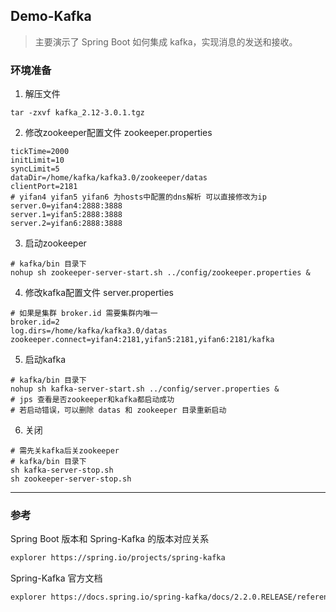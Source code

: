 ## Demo-Kafka

> 主要演示了 Spring Boot 如何集成 kafka，实现消息的发送和接收。

### 环境准备

1. 解压文件

```shell
tar -zxvf kafka_2.12-3.0.1.tgz
```

2. 修改zookeeper配置文件 zookeeper.properties

```properties
tickTime=2000
initLimit=10
syncLimit=5
dataDir=/home/kafka/kafka3.0/zookeeper/datas
clientPort=2181
# yifan4 yifan5 yifan6 为hosts中配置的dns解析 可以直接修改为ip
server.0=yifan4:2888:3888
server.1=yifan5:2888:3888
server.2=yifan6:2888:3888
```

3. 启动zookeeper

```shell
# kafka/bin 目录下
nohup sh zookeeper-server-start.sh ../config/zookeeper.properties &
```

4. 修改kafka配置文件 server.properties

```properties
# 如果是集群 broker.id 需要集群内唯一
broker.id=2
log.dirs=/home/kafka/kafka3.0/datas
zookeeper.connect=yifan4:2181,yifan5:2181,yifan6:2181/kafka
```

5. 启动kafka

```shell
# kafka/bin 目录下
nohup sh kafka-server-start.sh ../config/server.properties &
# jps 查看是否zookeeper和kafka都启动成功
# 若启动错误，可以删除 datas 和 zookeeper 目录重新启动
```

6. 关闭
```shell
# 需先关kafka后关zookeeper
# kafka/bin 目录下
sh kafka-server-stop.sh
sh zookeeper-server-stop.sh
```

---

### 参考

Spring Boot 版本和 Spring-Kafka 的版本对应关系

```bash
explorer https://spring.io/projects/spring-kafka
```

Spring-Kafka 官方文档

```bash
explorer https://docs.spring.io/spring-kafka/docs/2.2.0.RELEASE/reference/html/
```